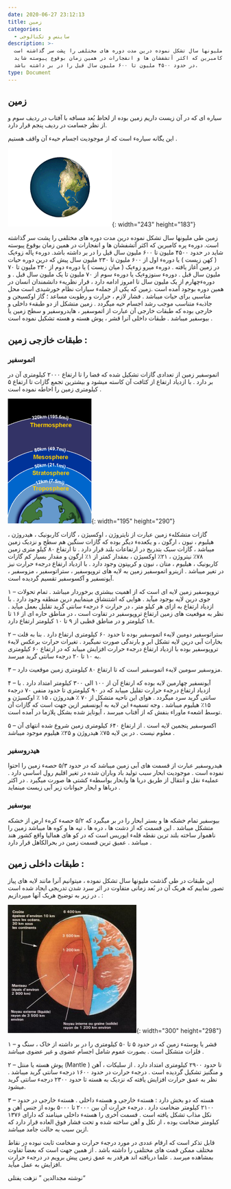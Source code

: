 ```yaml
---
date: 2020-06-27 23:12:13
title: زمین
categories:
  - ساینس و تکنالوجی
description: >-
  زمين طی مليونها سال تشکل نموده درين مدت دوره های مختلفی را پشت سر گذاشته است.
  دورهء پره کامبرين که اکثر آتشفشان ها و انفجارات در همين زمان بوقوع پيوسته شايد
  در حدود ۴۵۰۰ مليون تا ۶۰۰ مليون سال قيل را در بر داشته باشد.
type: Document
---
```


## زمین

سياره ای که در آن زيست داريم زمين بوده از لحاظ بُعد مسافه با آفتاب در رديف سوم و از نظر جسامت در رديف پنجم قرار دارد.

اين يگانه سيارهء است که از موجوديت اجسام حيهء آن واقف هستيم .

![](/uploads/زمین.gif){: width="243" height="183"}

زمين طی مليونها سال تشکل نموده درين مدت دوره های مختلفی را پشت سر گذاشته است. دورهء پره کامبرين که اکثر آتشفشان ها و انفجارات در همين زمان بوقوع پيوسته شايد در حدود ۴۵۰۰ مليون تا ۶۰۰ مليون سال قيل را در بر داشته باشد. دورهء پاله زوءيک ( کهن زيست ) يا دورهء اول از ۶۰۰ مليون تا ۲۳۰ مليون سال پيش که درين دوره حيات در زمين آغاز يافته . دورهء ميرو زوءيک ( ميان زيست ) يا دورهء دوم از ۲۳۰ مليون تا ۷۰ مليون سال قبل . دورهء سنوزوءيک يا دورهء سوم از ۷۰ مليون تا يک مليون سال قبل . و دورهءچهارم از يک مليون سال تا امروز ادامه دارد ، قرار نظريهء دانشمندان انسان در همين دوره بوجود آمده است .زمين که يکی از جملهء سيارات نظام خورشيدی است محل مناسبی برای حيات ميباشد . فشار لازم ، حرارت و رطوبت مساعد ؛ گاز اوکسيجن و جاذبهء متناسب موجب رشد اجسام حيه ميگردد . زمين متشکل از دو طبقهء داخلی و خارجی بوده که طبقات خارجی آن عبارت از اتموسفير ، هايدروسفير و سطح زمين يا بيوسفير ميباشد . طبقات داخلی آنرا قشر ، پوش هسته و هسته تشکيل نموده است .

## طبقات خازجی زمين :

### اتموسفير

اتموسفير زمين از تعدادی گازات تشکيل شده که فضا را تا ارتفاع ۲۰۰۰ کيلومتری آن در بر دارد . با ازدياد ارتفاع از کثافت آن کاسته ميشود و بيشترين تجمع گازات تا ارتفاع ۵ کيلومتری زمين را احاطه نموده است .

![](/uploads/زمین-طبقات-خارجی.gif){: width="195" height="290"}

گازات متشکلهء زمين عبارت از نايتروژن ، اوکسيژن ، گازات کاربونيک ، هيدروژن ، هيليوم ، نيون ، ارگون ، و يکعدهء ديگر بوده که گازات سنگين هم سطح و نزديک زمين ميباشد ، گازات سبک بتدريج در ارتفاعات بلند قرار دارد . تا ارتفاع ۸۰ کيلو متری زمين ۷۸٪ نيتروژن ، ۲۱٪ اوکسيژن ، بمقدار کمتر از ۱٪ ارگون و مقدار بسيار کم گازات کاربونيک ، هيليوم ، متان ، نيون و کريپتون وجود دارد . با ازدياد ارتفاع درجهء حرارت نيز در تغير ميباشد . ازينرو اتموسفير زمين به لايه های تروپوسفير ، ستراتوسفير ، مزوسفبر ، آيونسفير و آکسوسفير تقسيم گرديده است.

۱ – تروپوسفير زمين لايه ای است که از اهميت بيشتری برخوردار ميباشد . تمام تحولات جوی درين لايه بوجود ميآيد . هوايی که اشتنشاق مينماييم درين منطقه وجود دارد . با ازدياد ارتفاع به ازای هر کيلو متر ، در حرارت ۶ درجهء سانتی گريد تقليل بعمل ميآيد . نظر به موقعيت های زمين ارتفاع تروپوسفير در تفاوت است ، در مناطق حاره ای از ۱۶ تا ۱۸ کيلومتر و در مناطق قطبی از ۹ تا ۱۰ کيلومتر ارتفاع دارد.

۲ – ستراتوسفير دومين لايهء اتموسفير بوده تا حدود ۶۰ کيلومتری ارتفاع دارد . بنا به قلت بخارات آبی درين لايه تشکل ابر و بارندگی صورت نميگيرد . تغيرات حرارت برعکس لايهء تروپوسفير بوده با ازدياد ارتفاع درجهء حرارت افزايش مييابد که در ارتفاع ۶۰ کيلومتری به ۱۰ تا ۲۰ درجهء سانتی گريد ميرسد.

۳ – مزوسفير سومين لايهء اتموسفير است که تا ارتفاع ۸۰ کيلومتری زمين موقعيت دارد.

۴ – آيونسفير چهارمين لايه بوده که ارتفاع آن از ۱۰۰ الی ۳۰۰ کيلومتر امتداد دارد . با ازدياد ارتفاع درجهء حرارت تقليل مييابد که در ۹۰ کيلومتری تا حدود منفی ۷۰ درجهء سانتی گريد سرد ميگردد . هوای اين ناحيه متشکل از ۷۰ ٪ هيدروژن ، ۱۵ ٪ اوکسيژن و ۱۵٪ هيليوم ميباشد . وجه تسميهء اين لايه به آيونسفير ازين جهت است که گازات آن توسط اشعهء ماوراء بنفش که از آفتاب ميرسد ، آيونايز شده بشکل پلازما در آمده است.

۵ – اکسوسفير پنجمين لايه است . از ارتفاع ۶۴۰ کيلومتری زمين شروع شده انتهای آن معلوم نيست . در ين لايه ۷۵٪ هيدروژن و ۲۵٪ هيليوم موجود ميباشد .

### هيدروسفير

هيدروسفير عبارت از قسمت های آبی زمين ميباشد که در حدود ۵/۳ حصهء زمين را احتوا نموده است . موجوديت ابحار سبب توليد باد وباران شده در تغير اقليم رول اساسی دارد . عمليهء نقل و انتقال از طريق دريا ها وابحار بواسطهء کشتی ها صورت ميگيرد . در اکثر درياها و ابحار حيوانات زير آبی زيست مينمايد .

### بيوسفير

بيوسفير تمام خشکه ها و بستر ابحار را در بر ميگيرد که ۵/۲ حصهء کرهء ارض از خشکه متشکل ميباشد . اين قسمت که از دشت ها ، دره ها ، تپه ها و کوه ها ميباشد زمين را ناهموار ساخته بلند ترين نقطه قلهء ايوريس است که در کو های هماليا واقع کشور هند ميباشد . عميق ترين قسمت زمين در بحرالکاهل قرار دارد .

## طبقات داخلی زمين :

اين طبقات در طی گذشت مليونها سال تشکل نموده ، ميتوانيم آنرا مانند لايه های پياز تصور نماييم که هريک آن در بُعد زمانی متفاوت در اثر سرد شدن تدريجی ايجاد شده است . در زير به توضيح هريک آنها ميپردازيم :

![](/uploads/زمین-طبقات-داخلی.jpg){: width="300" height="298"}

۱ – قشر يا پوستهء زمين که در حدود ۵ تا ۵۰ کيلومتری را در بر داشته از خاک ، سنگ و فلزات متشکل است . بصورت عموم شامل اجسام عضوی و غير عضوی ميباشد .

۲ – پوش هسته يا منتل (Mantle ) تا حدود ۲۹۰۰ کيلومتری امتداد دارد . از سليکات ، آهن و منگنيز تشکيل گرديده است . درجهء حرارت در حدود ۱۶۰۰ درجهء سانتی گريد ميباشد . نظر به عمق حرارت افزايش يافته که نزديک به هسته تا حدود ۲۳۰۰ درجهء سانتی گريد ميشود.

۳ – هسته که دو بخش دارد : هستهء خارجی و هستهء داخلی . هستهء خارجی در حدود ۲۱۰۰ کيلومتر ضخامت دارد . درجهء حرارت آن بين ۲۰۰۰ تا ۵۰۰۰ بوده از جنس آهن و نکل مذاب تشکل يافته است . قسمت آخری را هستهء داخلی مينامند که دارای ۱۳۷۶ کيلومتر ضخامت بوده ، از نکل و آهن ساخته شده و تحت فشار فوق العاده قرار دارد که ازين سبب به حالت جامد ميباشد.

قابل تذکر است که ارقام عددی در مورد درجهء حرارت و ضخامت ثابت نبوده در نقاط مختلف ممکن قمت های مختلفی را داشته باشد . از همين جهت است که بعضاً تفاوت بمشاهده ميرسد . علما دريافته اند هرقدر به عمق زمين پيش برويم در درجهء حرارت افزايش به عمل ميآيد.

نوشته مجدالدين ” نزهت یفتلی“